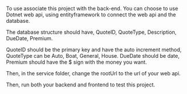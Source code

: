 To use associate this project with the back-end. You can choose to use Dotnet web api, using entityframework to connect the web api and the database.

The database structure should have, QuoteID, QuoteType, Description, DueDate, Premium.

QuoteID should be the primary key and have the auto increment method, QuoteType can be Auto, Boat, General, House. DueDate should be date, Premium should have the $ sign with the money you want.

Then, in the service folder, change the rootUrl to the url of your web api.

Then, run both your backend and frontend to test this project.
